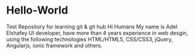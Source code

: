 # Hello-World
Test Repository for learning git &amp; git hub
Hi Humans
My name is Adel Elshafey UI developer, have more than 4 years experience in web desgin, using the following technologies HTML/HTML5, CSS/CSS3, jQuery, Angularjs, ionic framework and others.
